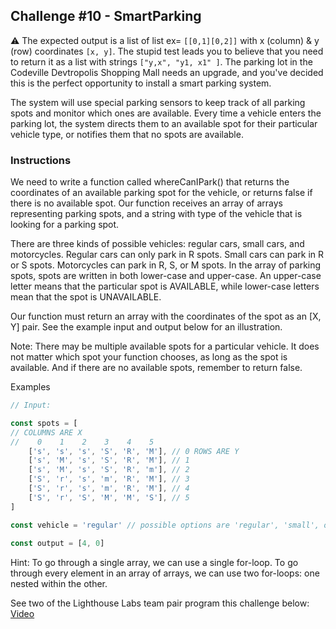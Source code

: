 ## Challenge #10 - SmartParking

:warning: The expected output is a list of list ex= `[[0,1][0,2]]` with x (column) & y (row) coordinates `[x, y]`. The stupid test leads you to believe that you need to return it as a list with strings `["y,x", "y1, x1" ]`. 
The parking lot in the Codeville Devtropolis Shopping Mall needs an upgrade, and you've decided this is the perfect opportunity to install a smart parking system.

The system will use special parking sensors to keep track of all parking spots and monitor which ones are available. Every time a vehicle enters the parking lot, the system directs them to an available spot for their particular vehicle type, or notifies them that no spots are available.

### Instructions
We need to write a function called whereCanIPark() that returns the coordinates of an available parking spot for the vehicle, or returns false if there is no available spot. Our function receives an array of arrays representing parking spots, and a string with type of the vehicle that is looking for a parking spot.

There are three kinds of possible vehicles: regular cars, small cars, and motorcycles. Regular cars can only park in R spots. Small cars can park in R or S spots. Motorcycles can park in R, S, or M spots. In the array of parking spots, spots are written in both lower-case and upper-case. An upper-case letter means that the particular spot is AVAILABLE, while lower-case letters mean that the spot is UNAVAILABLE.

Our function must return an array with the coordinates of the spot as an [X, Y] pair. See the example input and output below for an illustration.

Note: There may be multiple available spots for a particular vehicle. It does not matter which spot your function chooses, as long as the spot is available. And if there are no available spots, remember to return false.

Examples
```javascript
// Input:

const spots = [
// COLUMNS ARE X
//    0    1    2    3    4    5
    ['s', 's', 's', 'S', 'R', 'M'], // 0 ROWS ARE Y
    ['s', 'M', 's', 'S', 'R', 'M'], // 1
    ['s', 'M', 's', 'S', 'R', 'm'], // 2
    ['S', 'r', 's', 'm', 'R', 'M'], // 3
    ['S', 'r', 's', 'm', 'R', 'M'], // 4
    ['S', 'r', 'S', 'M', 'M', 'S'], // 5
]

const vehicle = 'regular' // possible options are 'regular', 'small', or 'motorcycle'
    
const output = [4, 0]
```

Hint: 
To go through a single array, we can use a single for-loop. To go through every element in an array of arrays, we can use two for-loops: one nested within the other.

See two of the Lighthouse Labs team pair program this challenge below:
[Video](https://www.youtube.com/watch?v=PU4xyyg2uGA)

